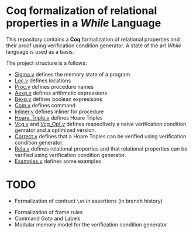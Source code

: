 #  Coq formalization of relational properties in a *While* Language

This repository contains a **Coq** formalization of relational properties and
their proof using verification condition generator. A state of the art *While* language
is used as a basis.

The project structure is a follows:

* [Sigma.v]() defines the memory state of a program
* [Loc.v]()  defines locations
* [Proc.v]() defines procedure names
* [Aexp.v]() defines arithmetic expressions
* [Bexp.v]() defines boolean expresisons
* [Com.v]() defines command
* [Inliner.v]() defines inliner for procedure
* [Hoare_Triple.v]() defines Hoare Triples
* [Vcg.v]() and [Vcg_Opt.v]() defines respectively a naive verification condition genrator
  and a optimized version.
* [Correct.v]() defines that a Hoare Triples can be verified using  verification
  condition generator.
* [Rela.v]() defines relational properties and that relational properties can
  be verified using verification condition generator.
* [Examples.v]() defines some examples


# TODO
* Formalization of contruct `\at` in assertions (in branch history)

<!-- "la" est une list de tuple label*sigma: les duplications sont autorisé et il est laissé a -->
<!-- l'utilisateur de ne pas mettre de label double pour qu'il puisse sans sortir. -->
<!-- Voire sans label, qui sont la juste pour nous aidé, cela régle aussi le problem d'unisité -->

<!-- Finalement pas de label. Une assertion est une fonction list sigma -> Prop -->
<!-- Precondition est une fonction sigma  -> Prop -->
<!-- Postcondition est une fonction sigma -> sigma -> Prop -->

<!-- Une régle de décomposition sur la sequence n'est probablement pas possible -->
<!-- car l'historique est connecté -->

* Formalization of frame rules
* Command Goto and Labels
* Modular memory model for the verification condition generator
